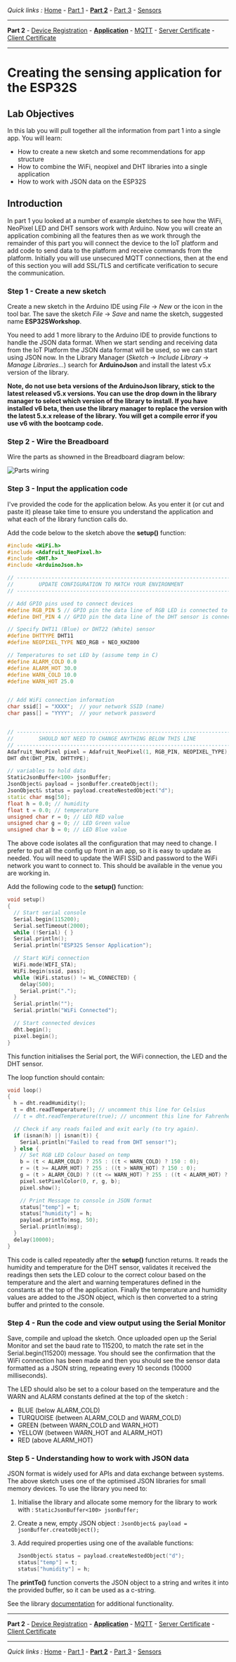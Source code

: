 *Quick links :*
[Home](/README.md) - [Part 1](../part1/README.md) - [**Part 2**](../part2/README.md) - [Part 3](../part3/README.md) - [Sensors](/en/sensors/README.md)
***
**Part 2** - [Device Registration](DEVICE.md) - [**Application**](APP.md) - [MQTT](MQTT.md) - [Server Certificate](CERT1.md) - [Client Certificate](CERT2.md)
***

# Creating the sensing application for the ESP32S

## Lab Objectives

In this lab you will pull together all the information from part 1 into a single app.  You will learn:

- How to create a new sketch and some recommendations for app structure
- How to combine the WiFi, neopixel and DHT libraries into a single application
- How to work with JSON data on the ESP32S

## Introduction

In part 1 you looked at a number of example sketches to see how the WiFi, NeoPixel LED and DHT sensors work with Arduino.  Now you will create an application combining all the features then as we work through the remainder of this part you will connect the device to the IoT platform and add code to send data to the platform and receive commands from the platform.  Initially you will use unsecured MQTT connections, then at the end of this section you will add SSL/TLS and certificate verification to secure the communication.

### Step 1 - Create a new sketch

Create a new sketch in the Arduino IDE using *File* -> *New* or the icon in the tool bar.  The save the sketch *File* -> *Save* and name the sketch, suggested name **ESP32SWorkshop**.

You need to add 1 more library to the Arduino IDE to provide functions to handle the JSON data format.  When we start sending and receiving data from the IoT Platform the JSON data format will be used, so we can start using JSON now.  In the Library Manager (*Sketch* -> *Include Library* -> *Manage Libraries...*) search for **ArduinoJson** and install the latest v5.x version of the library.

**Note, do not use beta versions of the ArduinoJson library, stick to the latest released v5.x versions.  You can use the drop down in the library manager to select which version of the library to install.  If you have installed v6 beta, then use the library manager to replace the version with the latest 5.x.x release of the library.  You will get a compile error if you use v6 with the bootcamp code.**

### Step 2 - Wire the Breadboard

Wire the parts as showned in the Breadboard diagram below:

![Parts wiring](../images/part2-1-dht11-neopixel.png)

### Step 3 - Input the application code

I've provided the code for the application below.  As you enter it (or cut and paste it) please take time to ensure you understand the application and what each of the library function calls do.

Add the code below to the sketch above the **setup()** function:

```C++
#include <WiFi.h>
#include <Adafruit_NeoPixel.h>
#include <DHT.h>
#include <ArduinoJson.h>

// --------------------------------------------------------------------------------------------
//        UPDATE CONFIGURATION TO MATCH YOUR ENVIRONMENT
// --------------------------------------------------------------------------------------------

// Add GPIO pins used to connect devices
#define RGB_PIN 5 // GPIO pin the data line of RGB LED is connected to
#define DHT_PIN 4 // GPIO pin the data line of the DHT sensor is connected to

// Specify DHT11 (Blue) or DHT22 (White) sensor
#define DHTTYPE DHT11
#define NEOPIXEL_TYPE NEO_RGB + NEO_KHZ800

// Temperatures to set LED by (assume temp in C)
#define ALARM_COLD 0.0
#define ALARM_HOT 30.0
#define WARN_COLD 10.0
#define WARN_HOT 25.0


// Add WiFi connection information
char ssid[] = "XXXX";  // your network SSID (name)
char pass[] = "YYYY";  // your network password


// --------------------------------------------------------------------------------------------
//        SHOULD NOT NEED TO CHANGE ANYTHING BELOW THIS LINE
// --------------------------------------------------------------------------------------------
Adafruit_NeoPixel pixel = Adafruit_NeoPixel(1, RGB_PIN, NEOPIXEL_TYPE);
DHT dht(DHT_PIN, DHTTYPE);

// variables to hold data
StaticJsonBuffer<100> jsonBuffer;
JsonObject& payload = jsonBuffer.createObject();
JsonObject& status = payload.createNestedObject("d");
static char msg[50];
float h = 0.0; // humidity
float t = 0.0; // temperature
unsigned char r = 0; // LED RED value
unsigned char g = 0; // LED Green value
unsigned char b = 0; // LED Blue value

```

The above code isolates all the configuration that may need to change.  I prefer to put all the config up front in an app, so it is easy to update as needed.  You will need to update the WiFI SSID and password to the WiFi network you want to connect to.  This should be available in the venue you are working in.

Add the following code to the **setup()** function:

```C++
void setup()
{
  // Start serial console
  Serial.begin(115200);
  Serial.setTimeout(2000);
  while (!Serial) { }
  Serial.println();
  Serial.println("ESP32S Sensor Application");

  // Start WiFi connection
  WiFi.mode(WIFI_STA);
  WiFi.begin(ssid, pass);
  while (WiFi.status() != WL_CONNECTED) {
    delay(500);
    Serial.print(".");
  }
  Serial.println("");
  Serial.println("WiFi Connected");

  // Start connected devices
  dht.begin();
  pixel.begin();
}
```

This function initialises the Serial port, the WiFi connection, the LED and the DHT sensor.

The loop function should contain:

```C++
void loop()
{
  h = dht.readHumidity();
  t = dht.readTemperature(); // uncomment this line for Celsius
  // t = dht.readTemperature(true); // uncomment this line for Fahrenheit

  // Check if any reads failed and exit early (to try again).
  if (isnan(h) || isnan(t)) {
    Serial.println("Failed to read from DHT sensor!");
  } else {
    // Set RGB LED Colour based on temp
    b = (t < ALARM_COLD) ? 255 : ((t < WARN_COLD) ? 150 : 0);
    r = (t >= ALARM_HOT) ? 255 : ((t > WARN_HOT) ? 150 : 0);
    g = (t > ALARM_COLD) ? ((t <= WARN_HOT) ? 255 : ((t < ALARM_HOT) ? 150 : 0)) : 0;
    pixel.setPixelColor(0, r, g, b);
    pixel.show();

    // Print Message to console in JSON format
    status["temp"] = t;
    status["humidity"] = h;
    payload.printTo(msg, 50);
    Serial.println(msg);
  }
  delay(10000);
}
```

This code is called repeatedly after the **setup()** function returns.  It reads the humidity and temperature for the DHT sensor, validates it received the readings then sets the LED colour to the correct colour based on the temperature and the alert and warning temperatures defined in the constants at the top of the application.  Finally the temperature and humidity values are added to the JSON object, which is then converted to a string buffer and printed to the console.

### Step 4 - Run the code and view output using the Serial Monitor

Save, compile and upload the sketch.  Once uploaded open up the Serial Monitor and set the baud rate to 115200, to match the rate set in the Serial.begin(115200) message.  You should see the confirmation that the WiFi connection has been made and then you should see the sensor data formatted as a JSON string, repeating every 10 seconds (10000 milliseconds).

The LED should also be set to a colour based on the temperature and the WARN and ALARM constants defined at the top of the sketch :

- BLUE (below ALARM_COLD)
- TURQUOISE (between ALARM_COLD and WARM_COLD)
- GREEN (between WARN_COLD and WARN_HOT)
- YELLOW (between WARN_HOT and ALARM_HOT)
- RED (above ALARM_HOT)

### Step 5 - Understanding how to work with JSON data

JSON format is widely used for APIs and data exchange between systems.  The above sketch uses one of the optimised JSON libraries for small memory devices.  To use the library you need to:

1. Initialise the library and allocate some memory for the library to work with : `StaticJsonBuffer<100> jsonBuffer;`
2. Create a new, empty JSON object : `JsonObject& payload = jsonBuffer.createObject();`
3. Add required properties using one of the available functions:

    ```C++
    JsonObject& status = payload.createNestedObject("d");
    status["temp"] = t;
    status["humidity"] = h;
    ```

The **printTo()** function converts the JSON object to a string and writes it into the provided buffer, so it can be used as a c-string.

See the library [documentation](https://arduinojson.org/?utm_source=meta&utm_medium=library.properties) for additional functionality.

***
**Part 2** - [Device Registration](DEVICE.md) - [**Application**](APP.md) - [MQTT](MQTT.md) - [Server Certificate](CERT1.md) - [Client Certificate](CERT2.md)
***
*Quick links :*
[Home](/README.md) - [Part 1](../part1/README.md) - [**Part 2**](../part2/README.md) - [Part 3](../part3/README.md) - [Sensors](/en/sensors/README.md)
